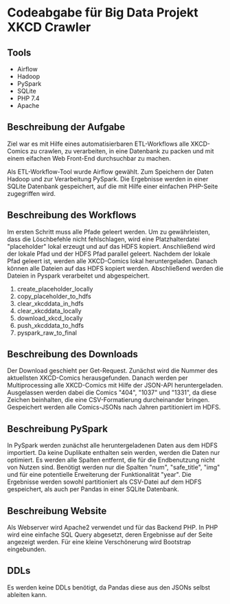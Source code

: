 # Codeabgabe für Big Data Projekt XKCD Crawler

## Tools

- Airflow
- Hadoop
- PySpark
- SQLite
- PHP 7.4
- Apache

## Beschreibung der Aufgabe

Ziel war es mit Hilfe eines automatisierbaren ETL-Workflows alle XKCD-Comics zu crawlen, zu verarbeiten, in eine Datenbank zu packen und mit einem eifachen Web Front-End durchsuchbar zu machen.

Als ETL-Workflow-Tool wurde Airflow gewählt. Zum Speichern der Daten Hadoop und zur Verarbeitung PySpark. Die Ergebnisse werden in einer SQLite Datenbank gespeichert, auf die mit Hilfe einer einfachen PHP-Seite zugegriffen wird.

## Beschreibung des Workflows

Im ersten Schritt muss alle Pfade geleert werden. Um zu gewährleisten, dass die Löschbefehle nicht fehlschlagen, wird eine Platzhalterdatei "placeholder" lokal erzeugt und auf das HDFS kopiert. Anschließend wird der lokale Pfad und der HDFS Pfad parallel geleert. 
Nachdem der lokale Pfad geleert ist, werden alle XKCD-Comics lokal heruntergeladen. Danach können alle Dateien auf das HDFS kopiert werden.
Abschließend werden die Dateien in Pyspark verarbeitet und abgespeichert.

1. create_placeholder_locally
2. copy_placeholder_to_hdfs
3. clear_xkcddata_in_hdfs
4. clear_xkcddata_locally
5. download_xkcd_locally
6. push_xkcddata_to_hdfs
7. pyspark_raw_to_final

## Beschreibung des Downloads

Der Download geschieht per Get-Request. Zunächst wird die Nummer des aktuellsten XKCD-Comics herausgefunden. Danach werden per Multiprocessing alle XKCD-Comics mit Hilfe der JSON-API heruntergeladen. Ausgelassen werden dabei die Comics "404", "1037" und "1331", da diese Zeichen beinhalten, die eine CSV-Formatierung durcheinander bringen. Gespeichert werden alle Comics-JSONs nach Jahren partitioniert im HDFS.

## Beschreibung PySpark

In PySpark werden zunächst alle heruntergeladenen Daten aus dem HDFS importiert. Da keine Duplikate enthalten sein werden, werden die Daten nur optimiert. Es werden alle Spalten entfernt, die für die Endbenutzung nicht von Nutzen sind. Benötigt werden nur die Spalten "num", "safe_title", "img" und für eine potentielle Erweiterung der Funktionalität "year". Die Ergebnisse werden sowohl partitioniert als CSV-Datei auf dem HDFS gespeichert, als auch per Pandas in einer SQLite Datenbank.

## Beschreibung Website

Als Webserver wird Apache2 verwendet und für das Backend PHP. In PHP wird eine einfache SQL Query abgesetzt, deren Ergebnisse auf der Seite angezeigt werden. Für eine kleine Verschönerung wird Bootstrap eingebunden.

## DDLs

Es werden keine DDLs benötigt, da Pandas diese aus den JSONs selbst ableiten kann.

